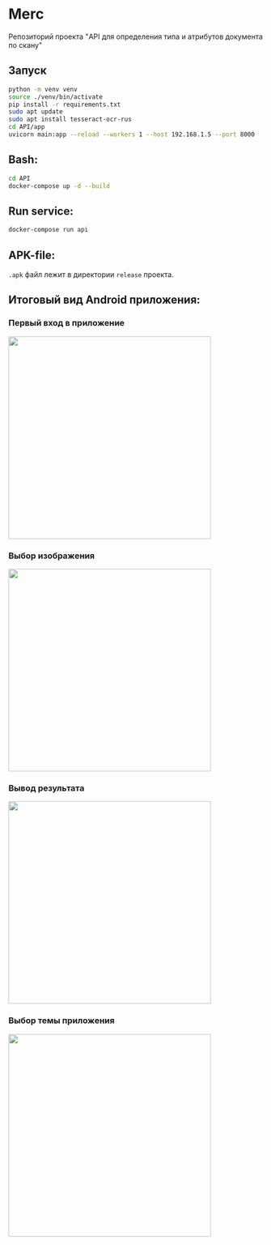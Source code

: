 # Merc
Репозиторий проекта "API для определения типа и атрибутов документа по скану"
## Запуск

```bash
python -m venv venv
source ./venv/bin/activate
pip install -r requirements.txt
sudo apt update
sudo apt install tesseract-ocr-rus
cd API/app
uvicorn main:app --reload --workers 1 --host 192.168.1.5 --port 8000
```


## Bash:

```bash
cd API
docker-compose up -d --build
```

## Run service:

```bash
docker-compose run api
```


## APK-file:

`.apk` файл лежит в директории `release` проекта.


## Итоговый вид Android приложения:



### Первый вход в приложение
<img src="image-2.png" width="400">

### Выбор изображения
<img src="image-1.png" width="400">

### Вывод результата
<img src="image.png" width="400">



### Выбор темы приложения
<img src="image-3.png" width="400">
